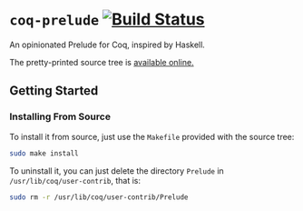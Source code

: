 # `coq-prelude` [![Build Status](https://travis-ci.org/ANSSI-FR/coq-prelude.svg?branch=master)](https://travis-ci.org/ANSSI-FR/coq-prelude)

An opinionated Prelude for Coq, inspired by Haskell.

The pretty-printed source tree is [available
online.](https://anssi-fr.github.io/coq-prelude/toc.html)

## Getting Started

### Installing From Source

To install it from source, just use the `Makefile` provided with the source tree:

```bash
sudo make install
```

To uninstall it, you can just delete the directory `Prelude` in
`/usr/lib/coq/user-contrib`, that is:

```bash
sudo rm -r /usr/lib/coq/user-contrib/Prelude
```
